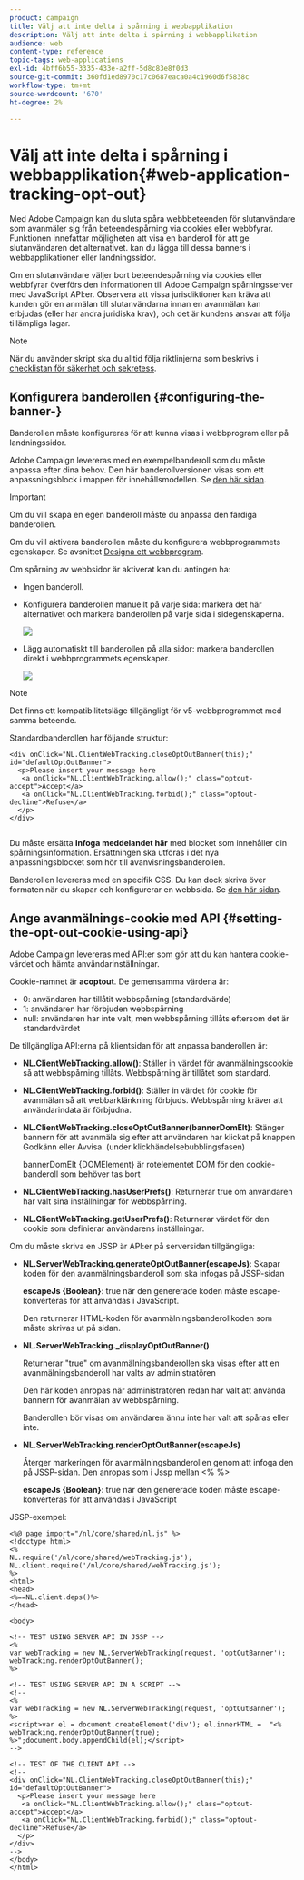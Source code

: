 ```yaml
---
product: campaign
title: Välj att inte delta i spårning i webbapplikation
description: Välj att inte delta i spårning i webbapplikation
audience: web
content-type: reference
topic-tags: web-applications
exl-id: 4bff6b55-3335-433e-a2ff-5d8c83e8f0d3
source-git-commit: 360fd1ed8970c17c0687eaca0a4c1960d6f5838c
workflow-type: tm+mt
source-wordcount: '670'
ht-degree: 2%

---
```


# Välj att inte delta i spårning i webbapplikation{#web-application-tracking-opt-out}

Med Adobe Campaign kan du sluta spåra webbbeteenden för slutanvändare som avanmäler sig från beteendespårning via cookies eller webbfyrar. Funktionen innefattar möjligheten att visa en banderoll för att ge slutanvändaren det alternativet. kan du lägga till dessa banners i webbapplikationer eller landningssidor.

Om en slutanvändare väljer bort beteendespårning via cookies eller webbfyrar överförs den informationen till Adobe Campaign spårningsserver med JavaScript API:er. Observera att vissa jurisdiktioner kan kräva att kunden gör en anmälan till slutanvändarna innan en avanmälan kan erbjudas (eller har andra juridiska krav), och det är kundens ansvar att följa tillämpliga lagar.

>[!NOTE]
>
>När du använder skript ska du alltid följa riktlinjerna som beskrivs i [checklistan för säkerhet och sekretess](https://helpx.adobe.com/campaign/kb/acc-security.html#dev).

## Konfigurera banderollen {#configuring-the-banner-}

Banderollen måste konfigureras för att kunna visas i webbprogram eller på landningssidor.

Adobe Campaign levereras med en exempelbanderoll som du måste anpassa efter dina behov. Den här banderollversionen visas som ett anpassningsblock i mappen för innehållsmodellen. Se [den här sidan](../../delivery/using/personalization-blocks.md).

>[!IMPORTANT]
>
>Om du vill skapa en egen banderoll måste du anpassa den färdiga banderollen.

Om du vill aktivera banderollen måste du konfigurera webbprogrammets egenskaper. Se avsnittet [Designa ett webbprogram](designing-a-web-application.md).

Om spårning av webbsidor är aktiverat kan du antingen ha:

* Ingen banderoll.
* Konfigurera banderollen manuellt på varje sida: markera det här alternativet och markera banderollen på varje sida i sidegenskaperna.

   ![](assets/pageproperties.png)

* Lägg automatiskt till banderollen på alla sidor: markera banderollen direkt i webbprogrammets egenskaper.

   ![](assets/optoutconfig.png)

>[!NOTE]
>
>Det finns ett kompatibilitetsläge tillgängligt för v5-webbprogrammet med samma beteende.

Standardbanderollen har följande struktur:

```
<div onClick="NL.ClientWebTracking.closeOptOutBanner(this);" id="defaultOptOutBanner">
  <p>Please insert your message here
   <a onClick="NL.ClientWebTracking.allow();" class="optout-accept">Accept</a>
   <a onClick="NL.ClientWebTracking.forbid();" class="optout-decline">Refuse</a>
  </p>
</div>
      
```

Du måste ersätta **Infoga meddelandet här** med blocket som innehåller din spårningsinformation. Ersättningen ska utföras i det nya anpassningsblocket som hör till avanvisningsbanderollen.

Banderollen levereras med en specifik CSS. Du kan dock skriva över formaten när du skapar och konfigurerar en webbsida. Se [den här sidan](content-editor-interface.md).

## Ange avanmälnings-cookie med API {#setting-the-opt-out-cookie-using-api}

Adobe Campaign levereras med API:er som gör att du kan hantera cookie-värdet och hämta användarinställningar.

Cookie-namnet är **acoptout**. De gemensamma värdena är:

* 0: användaren har tillåtit webbspårning (standardvärde)
* 1: användaren har förbjuden webbspårning
* null: användaren har inte valt, men webbspårning tillåts eftersom det är standardvärdet

De tillgängliga API:erna på klientsidan för att anpassa banderollen är:

* **NL.ClientWebTracking.allow()**: Ställer in värdet för avanmälningscookie så att webbspårning tillåts. Webbspårning är tillåtet som standard.
* **NL.ClientWebTracking.forbid()**: Ställer in värdet för cookie för avanmälan så att webbarklänkning förbjuds. Webbspårning kräver att användarindata är förbjudna.
* **NL.ClientWebTracking.closeOptOutBanner(bannerDomElt)**: Stänger bannern för att avanmäla sig efter att användaren har klickat på knappen Godkänn eller Avvisa. (under klickhändelsebubblingsfasen)

   bannerDomElt {DOMElement} är rotelementet DOM för den cookie-banderoll som behöver tas bort

* **NL.ClientWebTracking.hasUserPrefs()**: Returnerar true om användaren har valt sina inställningar för webbspårning.
* **NL.ClientWebTracking.getUserPrefs()**: Returnerar värdet för den cookie som definierar användarens inställningar.

Om du måste skriva en JSSP är API:er på serversidan tillgängliga:

* **NL.ServerWebTracking.generateOptOutBanner(escapeJs)**: Skapar koden för den avanmälningsbanderoll som ska infogas på JSSP-sidan

   **escapeJs {Boolean}**: true när den genererade koden måste escape-konverteras för att användas i JavaScript.

   Den returnerar HTML-koden för avanmälningsbanderollkoden som måste skrivas ut på sidan.

* **NL.ServerWebTracking._displayOptOutBanner()**

   Returnerar &quot;true&quot; om avanmälningsbanderollen ska visas efter att en avanmälningsbanderoll har valts av administratören

   Den här koden anropas när administratören redan har valt att använda bannern för avanmälan av webbspårning.

   Banderollen bör visas om användaren ännu inte har valt att spåras eller inte.

* **NL.ServerWebTracking.renderOptOutBanner(escapeJs)**

   Återger markeringen för avanmälningsbanderollen genom att infoga den på JSSP-sidan. Den anropas som i Jssp mellan &lt;% %>

   **escapeJs {Boolean}**: true när den genererade koden måste escape-konverteras för att användas i JavaScript

JSSP-exempel:

```
<%@ page import="/nl/core/shared/nl.js" %>
<!doctype html>
<%
NL.require('/nl/core/shared/webTracking.js');
NL.client.require('/nl/core/shared/webTracking.js');
%>
<html>
<head>
<%==NL.client.deps()%>
</head>

<body>

<!-- TEST USING SERVER API IN JSSP -->
<% 
var webTracking = new NL.ServerWebTracking(request, 'optOutBanner');
webTracking.renderOptOutBanner();
%>

<!-- TEST USING SERVER API IN A SCRIPT -->
<!--
<% 
var webTracking = new NL.ServerWebTracking(request, 'optOutBanner');
%>
<script>var el = document.createElement('div'); el.innerHTML =  "<% webTracking.renderOptOutBanner(true); %>";document.body.appendChild(el);</script>
-->

<!-- TEST OF THE CLIENT API -->
<!--
<div onClick="NL.ClientWebTracking.closeOptOutBanner(this);" id="defaultOptOutBanner">
  <p>Please insert your message here
   <a onClick="NL.ClientWebTracking.allow();" class="optout-accept">Accept</a>
   <a onClick="NL.ClientWebTracking.forbid();" class="optout-decline">Refuse</a>
  </p>
</div>
-->
</body>
</html>
```
